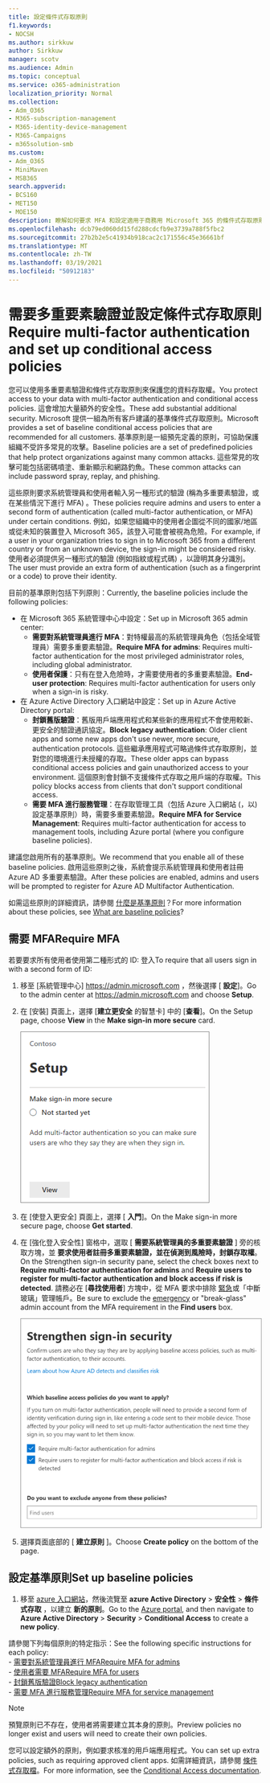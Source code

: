 ```yaml
---
title: 設定條件式存取原則
f1.keywords:
- NOCSH
ms.author: sirkkuw
author: Sirkkuw
manager: scotv
ms.audience: Admin
ms.topic: conceptual
ms.service: o365-administration
localization_priority: Normal
ms.collection:
- Adm_O365
- M365-subscription-management
- M365-identity-device-management
- M365-Campaigns
- m365solution-smb
ms.custom:
- Adm_O365
- MiniMaven
- MSB365
search.appverid:
- BCS160
- MET150
- MOE150
description: 瞭解如何要求 MFA 和設定適用于商務用 Microsoft 365 的條件式存取原則。
ms.openlocfilehash: dcb79ed060dd15fd288cdcfb9e3739a788f5fbc2
ms.sourcegitcommit: 27b2b2e5c41934b918cac2c171556c45e36661bf
ms.translationtype: MT
ms.contentlocale: zh-TW
ms.lasthandoff: 03/19/2021
ms.locfileid: "50912183"
---
```

# <a name="require-multi-factor-authentication-and-set-up-conditional-access-policies"></a><span data-ttu-id="aabe7-103">需要多重要素驗證並設定條件式存取原則</span><span class="sxs-lookup"><span data-stu-id="aabe7-103">Require multi-factor authentication and set up conditional access policies</span></span>

<span data-ttu-id="aabe7-104">您可以使用多重要素驗證和條件式存取原則來保護您的資料存取權。</span><span class="sxs-lookup"><span data-stu-id="aabe7-104">You protect access to your data with multi-factor authentication and conditional access policies.</span></span> <span data-ttu-id="aabe7-105">這會增加大量額外的安全性。</span><span class="sxs-lookup"><span data-stu-id="aabe7-105">These add substantial additional security.</span></span> <span data-ttu-id="aabe7-106">Microsoft 提供一組為所有客戶建議的基準條件式存取原則。</span><span class="sxs-lookup"><span data-stu-id="aabe7-106">Microsoft provides a set of baseline conditional access policies that are recommended for all customers.</span></span> <span data-ttu-id="aabe7-107">基準原則是一組預先定義的原則，可協助保護組織不受許多常見的攻擊。</span><span class="sxs-lookup"><span data-stu-id="aabe7-107">Baseline policies are a set of predefined policies that help protect organizations against many common attacks.</span></span> <span data-ttu-id="aabe7-108">這些常見的攻擊可能包括密碼噴塗、重新顯示和網路釣魚。</span><span class="sxs-lookup"><span data-stu-id="aabe7-108">These common attacks can include password spray, replay, and phishing.</span></span>

<span data-ttu-id="aabe7-109">這些原則要求系統管理員和使用者輸入另一種形式的驗證 (稱為多重要素驗證，或在某些情況下進行 MFA) 。</span><span class="sxs-lookup"><span data-stu-id="aabe7-109">These policies require admins and users to enter a second form of authentication (called multi-factor authentication, or MFA) under certain conditions.</span></span> <span data-ttu-id="aabe7-110">例如，如果您組織中的使用者企圖從不同的國家/地區或從未知的裝置登入 Microsoft 365，該登入可能會被視為危險。</span><span class="sxs-lookup"><span data-stu-id="aabe7-110">For example, if a user in your organization tries to sign in to Microsoft 365 from a different country or from an unknown device, the sign-in might be considered risky.</span></span> <span data-ttu-id="aabe7-111">使用者必須提供另一種形式的驗證 (例如指紋或程式碼) ，以證明其身分識別。</span><span class="sxs-lookup"><span data-stu-id="aabe7-111">The user must provide an extra form of authentication (such as a fingerprint or a code) to prove their identity.</span></span>

<span data-ttu-id="aabe7-112">目前的基準原則包括下列原則：</span><span class="sxs-lookup"><span data-stu-id="aabe7-112">Currently, the baseline policies include the following policies:</span></span>

- <span data-ttu-id="aabe7-113">在 Microsoft 365 系統管理中心中設定：</span><span class="sxs-lookup"><span data-stu-id="aabe7-113">Set up in Microsoft 365 admin center:</span></span>
  - <span data-ttu-id="aabe7-114">**需要對系統管理員進行 MFA**：對特權最高的系統管理員角色（包括全域管理員）需要多重要素驗證。</span><span class="sxs-lookup"><span data-stu-id="aabe7-114">**Require MFA for admins**: Requires multi-factor authentication for the most privileged administrator roles, including global administrator.</span></span>
  - <span data-ttu-id="aabe7-115">**使用者保護**：只有在登入危險時，才需要使用者的多重要素驗證。</span><span class="sxs-lookup"><span data-stu-id="aabe7-115">**End-user protection**: Requires multi-factor authentication for users only when a sign-in is risky.</span></span> 
- <span data-ttu-id="aabe7-116">在 Azure Active Directory 入口網站中設定：</span><span class="sxs-lookup"><span data-stu-id="aabe7-116">Set up in Azure Active Directory portal:</span></span>
  - <span data-ttu-id="aabe7-117">**封鎖舊版驗證**：舊版用戶端應用程式和某些新的應用程式不會使用較新、更安全的驗證通訊協定。</span><span class="sxs-lookup"><span data-stu-id="aabe7-117">**Block legacy authentication**: Older client apps and some new apps don't use newer, more secure, authentication protocols.</span></span> <span data-ttu-id="aabe7-118">這些繼承應用程式可略過條件式存取原則，並對您的環境進行未授權的存取。</span><span class="sxs-lookup"><span data-stu-id="aabe7-118">These older apps can bypass conditional access policies and gain unauthorized access to your environment.</span></span> <span data-ttu-id="aabe7-119">這個原則會封鎖不支援條件式存取之用戶端的存取權。</span><span class="sxs-lookup"><span data-stu-id="aabe7-119">This policy blocks access from clients that don't support conditional access.</span></span> 
  - <span data-ttu-id="aabe7-120">**需要 MFA 進行服務管理**：在存取管理工具（包括 Azure 入口網站 (，以) 設定基準原則）時，需要多重要素驗證。</span><span class="sxs-lookup"><span data-stu-id="aabe7-120">**Require MFA for Service Management**: Requires multi-factor authentication for access to management tools, including Azure portal (where you configure baseline policies).</span></span>

<span data-ttu-id="aabe7-121">建議您啟用所有的基準原則。</span><span class="sxs-lookup"><span data-stu-id="aabe7-121">We recommend that you enable all of these baseline policies.</span></span> <span data-ttu-id="aabe7-122">啟用這些原則之後，系統會提示系統管理員和使用者註冊 Azure AD 多重要素驗證。</span><span class="sxs-lookup"><span data-stu-id="aabe7-122">After these policies are enabled, admins and users will be prompted to register for Azure AD Multifactor Authentication.</span></span>

<span data-ttu-id="aabe7-123">如需這些原則的詳細資訊，請參閱 [什麼是基準原則](/azure/active-directory/conditional-access/concept-baseline-protection)？</span><span class="sxs-lookup"><span data-stu-id="aabe7-123">For more information about these policies, see [What are baseline policies](/azure/active-directory/conditional-access/concept-baseline-protection)?</span></span>

## <a name="require-mfa"></a><span data-ttu-id="aabe7-124">需要 MFA</span><span class="sxs-lookup"><span data-stu-id="aabe7-124">Require MFA</span></span>

<span data-ttu-id="aabe7-125">若要要求所有使用者使用第二種形式的 ID: 登入</span><span class="sxs-lookup"><span data-stu-id="aabe7-125">To require that all users sign in with a second form of ID:</span></span>

1. <span data-ttu-id="aabe7-126">移至 [系統管理中心] <a href="https://go.microsoft.com/fwlink/p/?linkid=837890" target="_blank">https://admin.microsoft.com</a> ，然後選擇 [ **設定**]。</span><span class="sxs-lookup"><span data-stu-id="aabe7-126">Go to the admin center at <a href="https://go.microsoft.com/fwlink/p/?linkid=837890" target="_blank">https://admin.microsoft.com</a> and choose **Setup**.</span></span>

2. <span data-ttu-id="aabe7-127">在 [安裝] 頁面上，選擇 [**建立更安全** 的智慧卡] 中的 [**查看**]。</span><span class="sxs-lookup"><span data-stu-id="aabe7-127">On the Setup page, choose **View** in the **Make sign-in more secure** card.</span></span>

    ![讓登入更安全的卡片。](../media/setupmfa.png)
3. <span data-ttu-id="aabe7-129">在 [使登入更安全] 頁面上，選擇 [ **入門**]。</span><span class="sxs-lookup"><span data-stu-id="aabe7-129">On the Make sign-in more secure page, choose **Get started**.</span></span>

4. <span data-ttu-id="aabe7-130">在 [強化登入安全性] 窗格中，選取 [ **需要系統管理員的多重要素驗證** ] 旁的核取方塊，並 **要求使用者註冊多重要素驗證，並在偵測到風險時，封鎖存取權**。</span><span class="sxs-lookup"><span data-stu-id="aabe7-130">On the Strengthen sign-in security pane, select the check boxes next to **Require multi-factor authentication for admins** and **Require users to register for multi-factor authentication and block access if risk is detected**.</span></span>
    <span data-ttu-id="aabe7-131">請務必在 [**尋找使用者**] 方塊中，從 MFA 要求中排除 [緊急](m365-campaigns-protect-admin-accounts.md#create-an-emergency-admin-account)或「中斷玻璃」管理帳戶。</span><span class="sxs-lookup"><span data-stu-id="aabe7-131">Be sure to exclude the [emergency](m365-campaigns-protect-admin-accounts.md#create-an-emergency-admin-account) or "break-glass" admin account from the MFA requirement in the **Find users** box.</span></span>

    ![增強內建安全性頁面。](../media/requiremfa.png)

5. <span data-ttu-id="aabe7-133">選擇頁面底部的 [ **建立原則** ]。</span><span class="sxs-lookup"><span data-stu-id="aabe7-133">Choose **Create policy** on the bottom of the page.</span></span>

## <a name="set-up-baseline-policies"></a><span data-ttu-id="aabe7-134">設定基準原則</span><span class="sxs-lookup"><span data-stu-id="aabe7-134">Set up baseline policies</span></span>

1. <span data-ttu-id="aabe7-135">移至 [azure 入口網站](https://portal.azure.com)，然後流覽至 **azure Active Directory** \> **安全性** \> **條件式存取** ，以建立 **新的原則**。</span><span class="sxs-lookup"><span data-stu-id="aabe7-135">Go to the [Azure portal](https://portal.azure.com), and then navigate to **Azure Active Directory** \> **Security** \> **Conditional Access** to create a **new policy**.</span></span>

<span data-ttu-id="aabe7-136">請參閱下列每個原則的特定指示：</span><span class="sxs-lookup"><span data-stu-id="aabe7-136">See the following specific instructions for each policy:</span></span> <br>
    - [<span data-ttu-id="aabe7-137">需要對系統管理員進行 MFA</span><span class="sxs-lookup"><span data-stu-id="aabe7-137">Require MFA for admins</span></span>](/azure/active-directory/conditional-access/howto-baseline-protect-administrators) <br>
    - [<span data-ttu-id="aabe7-138">使用者需要 MFA</span><span class="sxs-lookup"><span data-stu-id="aabe7-138">Require MFA for users</span></span>](/azure/active-directory/conditional-access/howto-baseline-protect-end-users) <br>
    - [<span data-ttu-id="aabe7-139">封鎖舊版驗證</span><span class="sxs-lookup"><span data-stu-id="aabe7-139">Block legacy authentication</span></span>](/azure/active-directory/conditional-access/howto-baseline-protect-legacy-auth) <br>
    - [<span data-ttu-id="aabe7-140">需要 MFA 進行服務管理</span><span class="sxs-lookup"><span data-stu-id="aabe7-140">Require MFA for service management</span></span>](/azure/active-directory/conditional-access/howto-baseline-protect-azure)

> [!NOTE]
> <span data-ttu-id="aabe7-141">預覽原則已不存在，使用者將需要建立其本身的原則。</span><span class="sxs-lookup"><span data-stu-id="aabe7-141">Preview policies no longer exist and users will need to create their own policies.</span></span>

<span data-ttu-id="aabe7-142">您可以設定額外的原則，例如要求核准的用戶端應用程式。</span><span class="sxs-lookup"><span data-stu-id="aabe7-142">You can set up extra policies, such as requiring approved client apps.</span></span> <span data-ttu-id="aabe7-143">如需詳細資訊，請參閱 [條件式存取檔](/azure/active-directory/conditional-access/)。</span><span class="sxs-lookup"><span data-stu-id="aabe7-143">For more information, see the [Conditional Access documentation](/azure/active-directory/conditional-access/).</span></span>